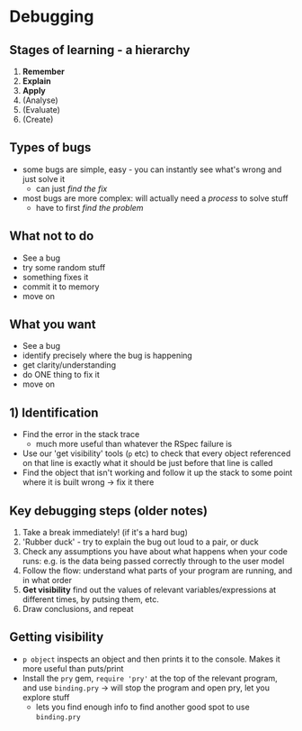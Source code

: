 # Debugging

## Stages of learning - a hierarchy
1. **Remember**
2. **Explain**
3. **Apply**
4. (Analyse)
5. (Evaluate)
6. (Create)

## Types of bugs
* some bugs are simple, easy - you can instantly see what's wrong and just solve it
  * can just *find the fix*
* most bugs are more complex: will actually need a *process* to solve stuff
  * have to first *find the problem*

## What **not** to do
* See a bug
* try some random stuff
* something fixes it
* commit it to memory
* move on

## What you want
* See a bug
* identify precisely where the bug is happening
* get clarity/understanding
* do ONE thing to fix it
* move on

## 1) Identification
* Find the error in the stack trace
  - much more useful than whatever the RSpec failure is
* Use our 'get visibility' tools (`p` etc) to check that every object referenced on that line is exactly what it should be just before that line is called
* Find the object that isn't working and follow it up the stack to some point where it is built wrong -> fix it there







## Key debugging steps (older notes)

1. Take a break immediately! (if it's a hard bug)
2. 'Rubber duck' - try to explain the bug out loud to a pair, or duck
3. Check any assumptions you have about what happens when your code runs: e.g. is the data being passed correctly through to the user model
4. Follow the flow: understand what parts of your program are running, and in what order
5. **Get visibility** find out the values of relevant variables/expressions at different times, by putsing them, etc.
6. Draw conclusions, and repeat

## Getting visibility

* `p object` inspects an object and then prints it to the console. Makes it more useful than puts/print
* Install the `pry` gem, `require 'pry'` at the top of the relevant program, and use `binding.pry` -> will stop the program and open pry, let you explore stuff
  * lets you find enough info to find another good spot to use `binding.pry`
